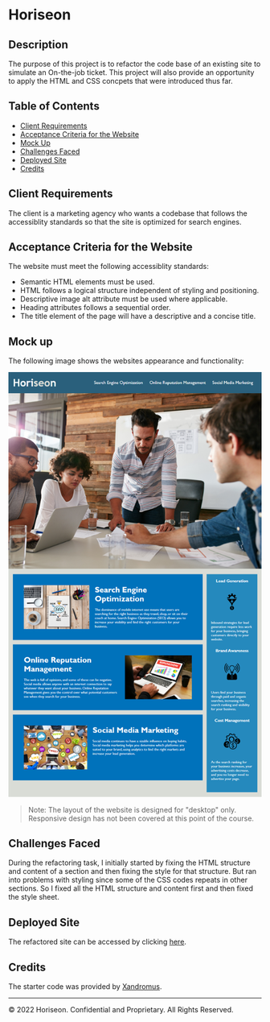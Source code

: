 # Horiseon

## Description
The purpose of this project is to refactor the code base of an existing site to simulate an On-the-job ticket. This project will also provide an opportunity to apply the HTML and CSS concpets that were introduced thus far.

## Table of Contents
* [Client Requirements](#client-requirements)
* [Acceptance Criteria for the Website](#acceptance-criteria-for-the-website)
* [Mock Up](#mock-up)
* [Challenges Faced](#challenges-faced)
* [Deployed Site](#deployed-site)
* [Credits](#credits)

## Client Requirements
The client is a marketing agency who wants a codebase that follows the accessiblity standards so that the site is optimized for search engines.

## Acceptance Criteria for the Website
The website must meet the following accessiblity standards:
* Semantic HTML elements must be used.
* HTML follows a logical structure independent of styling and positioning.
* Descriptive image alt attribute must be used where applicable.
* Heading attributes follows a sequential order.
* The title element of the page will have a descriptive and a concise title.

## Mock up
The following image shows the websites appearance and functionality:

![Mock up image of the Horesion website](./assets/images/mock-up.png)

>Note: The layout of the website is designed for "desktop" only. Responsive design has not been covered at this point of the course.

## Challenges Faced
During the refactoring task, I initially started by fixing the HTML structure and content of a section and then fixing the style for that structure. But ran into problems with styling since some of the CSS codes repeats in other sections. So I fixed all the HTML structure and content first and then fixed the style sheet.

## Deployed Site
The refactored site can be accessed by clicking [here](https://shawnmaz.github.io/Horiseon-website/).

## Credits
The starter code was provided by [Xandromus](https://github.com/coding-boot-camp/urban-octo-telegram). 

---
© 2022 Horiseon. Confidential and Proprietary. All Rights Reserved.